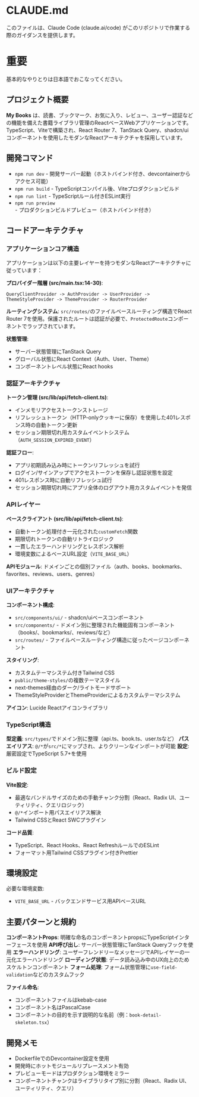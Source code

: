 # CLAUDE.md

このファイルは、Claude Code (claude.ai/code) がこのリポジトリで作業する際のガイダンスを提供します。

# 重要

基本的なやりとりは日本語でおこなってください。

## プロジェクト概要

**My Books** は、読書、ブックマーク、お気に入り、レビュー、ユーザー認証などの機能を備えた書籍ライブラリ管理のReactベースWebアプリケーションです。TypeScript、Viteで構築され、React Router 7、TanStack Query、shadcn/uiコンポーネントを使用したモダンなReactアーキテクチャを採用しています。

## 開発コマンド

- `npm run dev` - 開発サーバー起動（ホストバインド付き、devcontainerからアクセス可能）
- `npm run build` - TypeScriptコンパイル後、Viteプロダクションビルド
- `npm run lint` - TypeScriptルール付きESLint実行
- `npm run preview` - プロダクションビルドプレビュー（ホストバインド付き）

## コードアーキテクチャ

### アプリケーションコア構造

アプリケーションは以下の主要レイヤーを持つモダンなReactアーキテクチャに従っています：

**プロバイダー階層 (src/main.tsx:14-30)**:

```
QueryClientProvider -> AuthProvider -> UserProvider -> ThemeStyleProvider -> ThemeProvider -> RouterProvider
```

**ルーティングシステム**: `src/routes/`のファイルベースルーティング構造でReact Router 7を使用。保護されたルートは認証が必要で、`ProtectedRoute`コンポーネントでラップされています。

**状態管理**:

- サーバー状態管理にTanStack Query
- グローバル状態にReact Context（Auth、User、Theme）
- コンポーネントレベル状態にReact hooks

### 認証アーキテクチャ

**トークン管理 (src/lib/api/fetch-client.ts)**:

- インメモリアクセストークンストレージ
- リフレッシュトークン（HTTP-onlyクッキーに保存）を使用した401レスポンス時の自動トークン更新
- セッション期限切れ用カスタムイベントシステム（`AUTH_SESSION_EXPIRED_EVENT`）

**認証フロー**:

- アプリ初期読み込み時にトークンリフレッシュを試行
- ログイン/サインアップでアクセストークンを保存し認証状態を設定
- 401レスポンス時に自動リフレッシュ試行
- セッション期限切れ時にアプリ全体のログアウト用カスタムイベントを発信

### APIレイヤー

**ベースクライアント (src/lib/api/fetch-client.ts)**:

- 自動トークン処理付き一元化された`customFetch`関数
- 期限切れトークンの自動リトライロジック
- 一貫したエラーハンドリングとレスポンス解析
- 環境変数によるベースURL設定（`VITE_BASE_URL`）

**APIモジュール**: ドメインごとの個別ファイル（auth、books、bookmarks、favorites、reviews、users、genres）

### UIアーキテクチャ

**コンポーネント構成**:

- `src/components/ui/` - shadcn/uiベースコンポーネント
- `src/components/` - ドメイン別に整理された機能固有コンポーネント（books/、bookmarks/、reviews/など）
- `src/routes/` - ファイルベースルーティング構造に従ったページコンポーネント

**スタイリング**:

- カスタムテーマシステム付きTailwind CSS
- `public/theme-styles/`の複数テーマスタイル
- next-themes経由のダーク/ライトモードサポート
- ThemeStyleProviderとThemeProviderによるカスタムテーマシステム

**アイコン**: Lucide Reactアイコンライブラリ

### TypeScript構造

**型定義**: `src/types/`でドメイン別に整理（api.ts、book.ts、user.tsなど）
**パスエイリアス**: `@/*`が`src/*`にマップされ、よりクリーンなインポートが可能
**設定**: 厳密設定でTypeScript 5.7+を使用

### ビルド設定

**Vite設定**:

- 最適なバンドルサイズのための手動チャンク分割（React、Radix UI、ユーティリティ、クエリロジック）
- `@/*`インポート用パスエイリアス解決
- Tailwind CSSとReact SWCプラグイン

**コード品質**:

- TypeScript、React Hooks、React RefreshルールでのESLint
- フォーマット用Tailwind CSSプラグイン付きPrettier

## 環境設定

必要な環境変数:

- `VITE_BASE_URL` - バックエンドサービス用APIベースURL

## 主要パターンと規約

**コンポーネントProps**: 明確な命名のコンポーネントpropsにTypeScriptインターフェースを使用
**API呼び出し**: サーバー状態管理にTanStack Queryフックを使用
**エラーハンドリング**: ユーザーフレンドリーなメッセージでAPIレイヤーの一元化エラーハンドリング
**ローディング状態**: データ読み込み中のUX向上のためスケルトンコンポーネント
**フォーム処理**: フォーム状態管理に`use-field-validation`などのカスタムフック

**ファイル命名**:

- コンポーネントファイルはkebab-case
- コンポーネント名はPascalCase
- コンポーネントの目的を示す説明的な名前（例：`book-detail-skeleton.tsx`）

## 開発メモ

- DockerfileでのDevcontainer設定を使用
- 開発時にホットモジュールリプレースメント有効
- プレビューモードはプロダクション環境をミラー
- コンポーネントチャンクはライブラリタイプ別に分割（React、Radix UI、ユーティリティ、クエリ）
